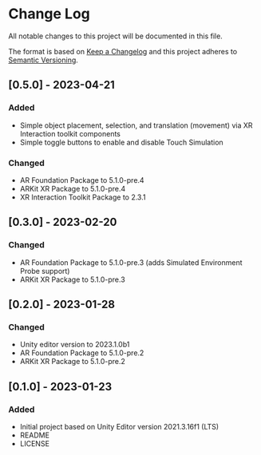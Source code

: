 
# Change Log
All notable changes to this project will be documented in this file.
 
The format is based on [Keep a Changelog](http://keepachangelog.com/)
and this project adheres to [Semantic Versioning](http://semver.org/).
 
## [0.5.0] - 2023-04-21

### Added

- Simple object placement, selection, and translation (movement) via XR Interaction toolkit components
- Simple toggle buttons to enable and disable Touch Simulation

### Changed

- AR Foundation Package to 5.1.0-pre.4
- ARKit XR Package to 5.1.0-pre.4
- XR Interaction Toolkit Package to 2.3.1

## [0.3.0] - 2023-02-20

### Changed

- AR Foundation Package to 5.1.0-pre.3 (adds Simulated Environment Probe support)
- ARKit XR Package to 5.1.0-pre.3

## [0.2.0] - 2023-01-28
  
### Changed
  
- Unity editor version to 2023.1.0b1
- AR Foundation Package to 5.1.0-pre.2
- ARKit XR Package to 5.1.0-pre.2
  
## [0.1.0] - 2023-01-23
 
### Added
-  Initial project based on Unity Editor version 2021.3.16f1 (LTS)
-  README
-  LICENSE
   
